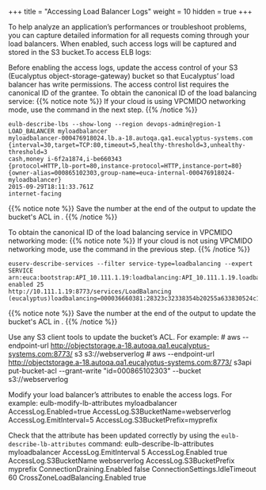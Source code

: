 +++
title = "Accessing Load Balancer Logs"
weight = 10
hidden = true
+++

To help analyze an application’s performances or troubleshoot problems, you can capture detailed information for all requests coming through your load balancers. When enabled, such access logs will be captured and stored in the S3 bucket.To access ELB logs: 

Before enabling the access logs, update the access control of your S3 (Eucalyptus object-storage-gateway) bucket so that Eucalyptus’ load balancer has write permissions. The access control list requires the canonical ID of the grantee. To obtain the canonical ID of the load balancing service: 
{{% notice note %}}
If your cloud is using VPCMIDO networking mode, use the command in the next step. 
{{% /notice %}}

    eulb-describe-lbs --show-long --region devops-admin@region-1
    LOAD_BALANCER myloadbalancer	
    myloadbalancer-000476918024.lb.a-18.autoqa.qa1.eucalyptus-systems.com			
    {interval=30,target=TCP:80,timeout=5,healthy-threshold=3,unhealthy-threshold=3	
    cash,money i-6f2a1874,i-be660343	
    {protocol=HTTP,lb-port=80,instance-protocol=HTTP,instance-port=80}					
    {owner-alias=000865102303,group-name=euca-internal-000476918024-myloadbalancer}		
    2015-09-29T18:11:33.761Z	
    internet-facing


{{% notice note %}}
Save the number at the end of the output to update the bucket's ACL in . 
{{% /notice %}}


To obtain the canonical ID of the load balancing service in VPCMIDO networking mode: 
{{% notice note %}}
If your cloud is not using VPCMIDO networking mode, use the command in the previous step. 
{{% /notice %}}

    euserv-describe-services --filter service-type=loadbalancing --expert
    SERVICE arn:euca:bootstrap:API_10.111.1.19:loadbalancing:API_10.111.1.19.loadbalancing/ enabled 25 
    http://10.111.1.19:8773/services/LoadBalancing 
    (eucalyptus)loadbalancing=000036660381:28323c32338354b20255a633830524c1224434cb1a5254c1d614614841586042


{{% notice note %}}
Save the number at the end of the output to update the bucket's ACL in . 
{{% /notice %}}


Use any S3 client tools to update the bucket’s ACL. For example: 
    # aws --endpoint-url http://objectstorage.a-18.autoqa.qa1.eucalyptus-systems.com:8773/ s3 s3://webserverlog
    # aws --endpoint-url http://objectstorage.a-18.autoqa.qa1.eucalyptus-systems.com:8773/ s3api put-bucket-acl --grant-write "id=000865102303" --bucket s3://webserverlog

Modify your load balancer’s attributes to enable the access logs. For example: 
    eulb-modify-lb-attributes myloadbalancer AccessLog.Enabled=true AccessLog.S3BucketName=webserverlog AccessLog.EmitInterval=5 AccessLog.S3BucketPrefix=myprefix

Check that the attribute has been updated correctly by using the `eulb-describe-lb-attributes` command: 
    eulb-describe-lb-attributes myloadbalancer
    AccessLog.EmitInterval  5
    AccessLog.Enabled true
    AccessLog.S3BucketName  webserverlog
    AccessLog.S3BucketPrefix  myprefix
    ConnectionDraining.Enabled  false
    ConnectionSettings.IdleTimeout 60
    CrossZoneLoadBalancing.Enabled true      

